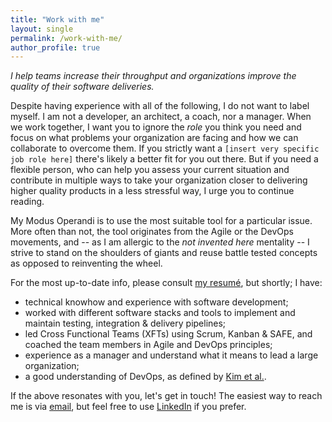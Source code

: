 ```yaml
---
title: "Work with me"
layout: single
permalink: /work-with-me/
author_profile: true
---
```


*I help teams increase their throughput and organizations improve the quality
of their software deliveries.* 

Despite having experience with all of the following, I do not want to label
myself.
I am not a developer, an architect, a coach, nor a manager.
When we work together, I want you to ignore the *role* you think you need and
focus on what problems your organization are facing and how we can collaborate
to overcome them.
If you strictly want a `[insert very specific job role here]` there's likely
a better fit for you out there.
But if you need a flexible person, who can help you assess your current
situation and contribute in multiple ways to take your organization closer to
delivering higher quality products in a less stressful way, I urge you to
continue reading. 
<!--
If I need to get hands on as a keyboard warrior I will rise to the occasion.
If your organization needs help understanding best practices and agile ways of
working I have loads of experience to bring.
If you need help redesigning your application's architecture, or you're starting
from scratch, I can help you navigate your way towards a suitable solution for
*your* product.
On top of all of this, I always maintain my "think about the humans working
with us" mentality that I have nurtured during my time as Team Facilitator and
Line Manager.
-->

My Modus Operandi is to use the most suitable tool for a particular issue.
More often than not, the tool originates from the Agile or the DevOps movements,
and -- as I am allergic to the *not invented here* mentality -- I strive to
stand on the shoulders of giants and reuse battle tested concepts as opposed to
reinventing the wheel.

For the most up-to-date info, please consult [my resumé][resume], but shortly;
I have:

* technical knowhow and experience with software development;
* worked with different software stacks and tools to implement and maintain
  testing, integration & delivery pipelines;
* led Cross Functional Teams (XFTs) using Scrum, Kanban & SAFE, and coached
  the team members in Agile and DevOps principles;
* experience as a manager and understand what it means to lead a large
  organization;
* a good understanding of DevOps, as defined by [Kim et al.][devops-handbook].

If the above resonates with you, let's get in touch!
The easiest way to reach me is via [email](mailto:erik@thorsell.io), but feel
free to use [LinkedIn](https://www.linkedin.com/in/thorsellerik/) if you prefer.

<!-- REFERENCES -->
[devops-handbook]: https://www.goodreads.com/book/show/26083308-the-devops-handbook "The DevOps Handbook"
[resume]: /assets/erikthorsell_cv.pdf "My resumé"